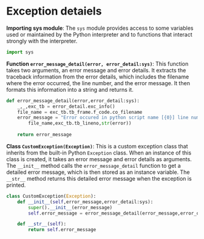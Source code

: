 # Exception detaiels

**Importing sys module**: The `sys` module provides access to some variables used or maintained by the Python interpreter and to functions that interact strongly with the interpreter.

```python
import sys
```

**Function `error_message_detail(error, error_detail:sys)`**: This function takes two arguments, an error message and error details. It extracts the traceback information from the error details, which includes the filename where the error occurred, the line number, and the error message. It then formats this information into a string and returns it.

```python
def error_message_detail(error,error_detail:sys):
    _,_,exc_tb = error_detail.exc_info()
    file_name = exc_tb.tb_frame.f_code.co_filename
    error_message = "Error occured in python script name [{0}] line number [{1}] error message [{2}]".format(
        file_name,exc_tb.tb_lineno,str(error))
    
    return error_message
```

**Class `CustomException(Exception)`**: This is a custom exception class that inherits from the built-in Python `Exception` class.
When an instance of this class is created, it takes an error message and error details as arguments.
The `__init__` method calls the `error_message_detail` function to get a detailed error message, which is then stored as an instance variable. The `__str__` method returns this detailed error message when the exception is printed.

```python
class CustomException(Exception):
    def __init__(self,error_message,error_detail:sys):
        super().__init__(error_message)
        self.error_message = error_message_detail(error_message,error_detail=error_detail)

    def __str__(self):
        return self.error_message
```
